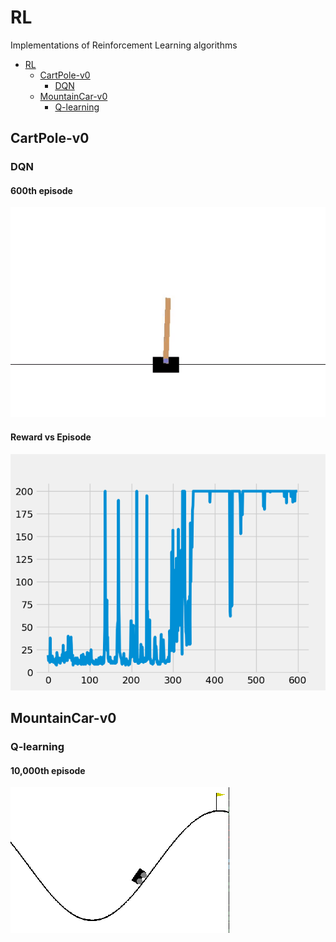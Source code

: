 # RL
 Implementations of Reinforcement Learning algorithms

- [RL](#rl)
  * [CartPole-v0](#cartpole-v0)
    + [DQN](#dqn)
  * [MountainCar-v0](#mountaincar-v0)
    + [Q-learning](#q-learning)


## CartPole-v0
### DQN

#### 600th episode 
![](DQN/CartPole-v0/cartpole.gif)

#### Reward vs Episode 
![](DQN/CartPole-v0/4_572_256_2.png)

## MountainCar-v0
### Q-learning

#### 10,000th episode
![](Q-Learning/Mountain_Car_v0/mountaincar.gif)


